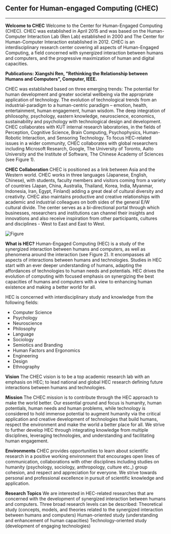 ## Center for Human-engaged Computing (CHEC)

---

**Welcome to CHEC**
Welcome to the Center for Human-Engaged Computing (CHEC).  CHEC was established in April 2015 and was based on the Human-Computer Interaction Lab (Ren Lab) established in 2000 and The Center for Human-Computer Interaction established in 2012.  CHEC is an interdisciplinary research center covering all aspects of Human-Engaged Computing, a field concerned with synergized interaction between humans and computers, and the progressive maximization of human and digital capacities. 
 
**Publications: Xiangshi Ren, "Rethinking the Relationship between Humans and Computers", Computer, IEEE.​**
 
CHEC was established based on three emerging trends:
The potential for human development and greater societal wellbeing via the appropriate application of technology.
The evolution of technological trends from an industrial-paradigm to a human-centric paradigm – emotion, health, entertainment, human engagement, human wisdom.
The deep integration of philosophy, psychology, eastern knowledge, neuroscience, economics, sustainability and psychology with technological design and development.
CHEC collaborates with KUT internal research laboratories, in the fields of Perception, Cognitive Science, Brain Computing, Psychophysics, Human-Robotic Interaction, and Sensoring Technology.  To focus HEC-related issues in a wider community, CHEC collaborates with global researchers including Microsoft Research, Google, The University of Toronto, Aalto University and the Institute of Software, The Chinese Academy of Sciences (see Figure 1).

**CHEC Collaboration**
CHEC is positioned as a link between Asia and the Western world.  CHEC works in three languages (Japanese, English, Chinese), with students, faculty members and visitors coming from a variety of countries (Japan, China, Australia, Thailand, Korea, India, Myanmar, Indonesia, Iran, Egypt, Finland) adding a great deal of cultural diversity and creativity.  CHEC also maintains productive and creative relationships with academic and industrial colleagues on both sides of the general E/W cultural divide.  The center serves as a bi-directional portal through which businesses, researchers and institutions can channel their insights and innovations and also receive inspiration from other participants, cultures and disciplines - West to East and East to West.

![Figure](https://farm1.staticflickr.com/832/41526360894_47cc5e11e1_b.jpg)
 
**What is HEC?**
Human-Engaged Computing (HEC) is a study of the synergized interaction between humans and computers, as well as phenomena around the interaction (see Figure 2).  It encompasses all aspects of interactions between humans and technologies. Studies in HEC start with an ever deeper understanding of humans, adapting the affordances of technologies to human needs and potentials. HEC drives the evolution of computing with focused emphasis on synergizing the best capacities of humans and computers with a view to enhancing human existence and making a better world for all.

HEC is concerned with interdisciplinary study and knowledge from the following fields:

* Computer Science
* Psychology
* Neuroscience
* Philosophy
* Language
* Sociology
* Semiotics and Branding
* Human Factors and Ergonomics
* Engineering
* Design
* Ethnography

**Vision**
The CHEC vision is to be a top academic research lab with an emphasis on HEC; to lead national and global HEC research defining future interactions between humans and technologies. 
 
**Mission**
The CHEC mission is to contribute through the HEC approach to make the world better.  Our essential ground and focus is humanity, human potentials, human needs and human problems, while technology is considered to hold immense potential to augment humanity via the critical application and creative development of technologies that build humans, respect the environment and make the world a better place for all. We strive to further develop HEC through integrating knowledge from multiple disciplines, leveraging technologies, and understanding and facilitating human engagement.
 
**Environments**
CHEC provides opportunities to learn about scientific research in a positive working environment that encourages open lines of communication, collaborations with other disciplines including studies on humanity (psychology, sociology, anthropology, culture etc.,) group cohesion, and respect and appreciation for everyone. We strive towards personal and professional excellence in pursuit of scientific knowledge and application.
 
**Research Topics**
We are interested in HEC-related researches that are concerned with the development of synergized interaction between humans and computers.  Three broad research levels can be described:
Theoretical study (concepts, models, and theories related to the synergized interaction between humans and computers)
Human-oriented study (understanding and enhancement of human capacities)
Technology-oriented study (development of engaging technologies)
